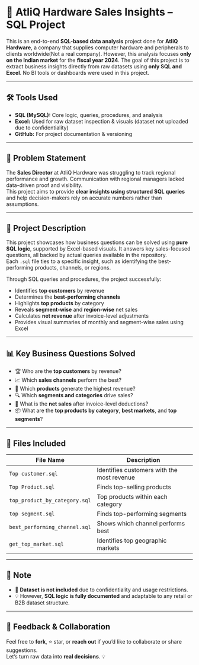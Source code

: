 # 🧠 AtliQ Hardware Sales Insights – SQL Project

This is an end-to-end **SQL-based data analysis** project done for **AtliQ Hardware**, a company that supplies computer hardware and peripherals to clients worldwide(Not a real company). However, this analysis focuses **only on the Indian market** for the **fiscal year 2024**. The goal of this project is to extract business insights directly from raw datasets using **only SQL and Excel**. No BI tools or dashboards were used in this project.

---

## 🛠️ Tools Used

- **SQL (MySQL):** Core logic, queries, procedures, and analysis  
- **Excel:** Used for raw dataset inspection & visuals (dataset not uploaded due to confidentiality)  
- **GitHub:** For project documentation & versioning  

---

## 🎯 Problem Statement

The **Sales Director** at AtliQ Hardware was struggling to track regional performance and growth. Communication with regional managers lacked data-driven proof and visibility.  
This project aims to provide **clear insights using structured SQL queries** and help decision-makers rely on accurate numbers rather than assumptions.

---

## 📌 Project Description

This project showcases how business questions can be solved using **pure SQL logic**, supported by Excel-based visuals. It answers key sales-focused questions, all backed by actual queries available in the repository.  
Each `.sql` file ties to a specific insight, such as identifying the best-performing products, channels, or regions.  

Through SQL queries and procedures, the project successfully:
- Identifies **top customers** by revenue
- Determines the **best-performing channels**
- Highlights **top products** by category
- Reveals **segment-wise** and **region-wise** net sales
- Calculates **net revenue** after invoice-level adjustments
- Provides visual summaries of monthly and segment-wise sales using Excel

---

## 📊 Key Business Questions Solved

- 🏆 Who are the **top customers** by revenue?
- 📈 Which **sales channels** perform the best?
- 💸 Which **products** generate the highest revenue?
- 🔍 Which **segments and categories** drive sales?
- 🧮 What is the **net sales** after invoice-level deductions?
- 📦 What are the **top products by category**, **best markets**, and **top segments**?

---

## 📁 Files Included

| File Name                    | Description                                 |
|-----------------------------|---------------------------------------------|
| `Top customer.sql`          | Identifies customers with the most revenue  |
| `Top Product.sql`           | Finds top-selling products                  |
| `top_product_by_category.sql` | Top products within each category         |
| `top segment.sql`           | Finds top-performing segments               |
| `best_performing_channel.sql` | Shows which channel performs best        |
| `get_top_market.sql`        | Identifies top geographic markets           |

---

## 🚫 Note

- 📌 **Dataset is not included** due to confidentiality and usage restrictions.  
- 💡 However, **SQL logic is fully documented** and adaptable to any retail or B2B dataset structure.

---

## 💬 Feedback & Collaboration

Feel free to **fork**, ⭐ star, or **reach out** if you’d like to collaborate or share suggestions.  
Let’s turn raw data into **real decisions**. 💡
